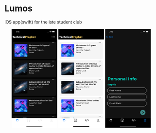 # Lumos
iOS app(swift) for the iste student club
<p align="center">
  <img src="https://github.com/NipunaChhabra/Lumos/blob/master/Simulator%20Screen%20Shot%20-%20iPhone%2013%20Pro%20-%202022-02-06%20at%2007.15.04.png" width="150" title="hover text">
   <img src="https://github.com/NipunaChhabra/Lumos/blob/master/Simulator%20Screen%20Shot%20-%20iPhone%2013%20Pro%20-%202022-02-06%20at%2007.14.17.png" width="150" title="hover text">
  <img src="https://github.com/NipunaChhabra/Lumos/blob/master/Simulator%20Screen%20Shot%20-%20iPhone%2013%20Pro%20-%202022-02-06%20at%2007.15.19.png" width="150" alt="accessibility text">
</p>
